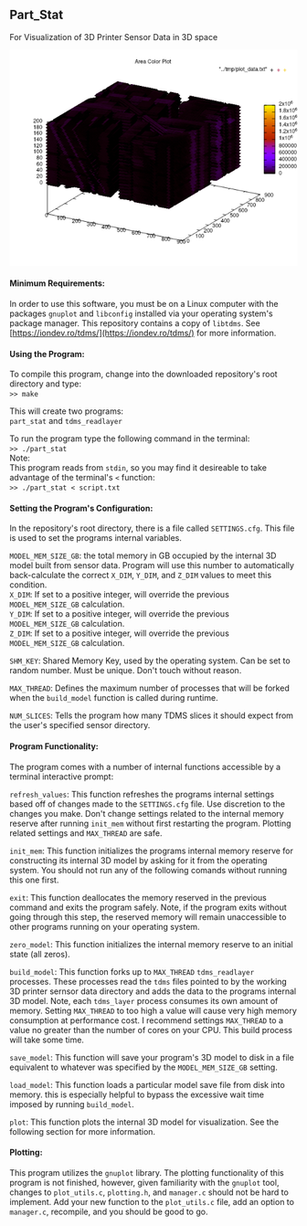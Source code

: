## Part_Stat  
For Visualization of 3D Printer Sensor Data in 3D space  

![Example Plot](pics/model.png)


#### Minimum Requirements:  
In order to use this software, you must be on a Linux computer with the packages `gnuplot` and `libconfig` installed via your operating system's package manager. This repository contains a copy of `libtdms`. See [https://iondev.ro/tdms/](https://iondev.ro/tdms/) for more information.

#### Using the Program:
To compile this program, change into the downloaded repository's root directory and type:  
`>> make`  

This will create two programs:  
`part_stat` and `tdms_readlayer`


To run the program type the following command in the terminal:  
`>> ./part_stat`  
Note:  
This program reads from `stdin`, so you may find it desireable to take advantage of the terminal's `<` function:  
`>> ./part_stat < script.txt`  

#### Setting the Program's Configuration:  
In the repository's root directory, there is a file called `SETTINGS.cfg`. This file is used to set the programs internal variables.

`MODEL_MEM_SIZE_GB`: the total memory in GB occupied by the internal 3D model built from sensor data. Program will use this number to automatically back-calculate the correct `X_DIM`, `Y_DIM`, and `Z_DIM` values to meet this condition.  
`X_DIM`: If set to a positive integer, will override the previous `MODEL_MEM_SIZE_GB` calculation.  
`Y_DIM`: If set to a positive integer, will override the previous `MODEL_MEM_SIZE_GB` calculation.  
`Z_DIM`: If set to a positive integer, will override the previous `MODEL_MEM_SIZE_GB` calculation.  

`SHM_KEY`: Shared Memory Key, used by the operating system. Can be set to random number. Must be unique. Don't touch without reason.  

`MAX_THREAD`: Defines the maximum number of processes that will be forked when the `build_model` function is called during runtime.  

`NUM_SLICES`: Tells the program how many TDMS slices it should  expect from the user's specified sensor directory.  

#### Program Functionality:  
The program comes with a number of internal functions accessible by a terminal interactive prompt:  

`refresh_values`: This function refreshes the programs internal settings based off of changes made to the `SETTINGS.cfg` file. Use discretion to the changes you make. Don't change settings related to the internal memory reserve after running `init_mem` without first restarting the program. Plotting related settings and `MAX_THREAD` are safe.  

`init_mem`: This function initializes the programs internal memory reserve for constructing its internal 3D model by asking for it from the operating system. You should not run any of the following comands without running this one first.  

`exit`: This function deallocates the memory reserved in the previous command and exits the program safely. Note, if the program exits without going through this step, the reserved memory will remain unaccessible to other programs running on your operating system.  

`zero_model`: This function initializes the internal memory reserve to an initial state (all zeros).  

`build_model`: This function forks up to `MAX_THREAD` `tdms_readlayer` processes. These processes read the `tdms` files pointed to by the working 3D printer sernsor data directory and adds the data to the programs internal 3D model. Note, each `tdms_layer` process consumes its own amount of memory. Setting `MAX_THREAD` to too high a value will cause very high memory consumption at performance cost. I recommend settings `MAX_THREAD` to a value no greater than the number of cores on your CPU. This build process will take some time.  

`save_model`: This function will save your program's 3D model to disk in a file equivalent to whatever was specified by the `MODEL_MEM_SIZE_GB` setting.  

`load_model`: This function loads a particular model save file from disk into memory. this is especially helpful to bypass the excessive wait time imposed by running `build_model`.  

`plot`: This function plots the internal 3D model for visualization. See the following section for more information.  

#### Plotting:  
This program utilizes the `gnuplot` library. The plotting functionality of this program is not finished, however, given familiarity with the `gnuplot` tool, changes to `plot_utils.c`, `plotting.h`, and `manager.c` should not be hard to implement. Add your new function to the `plot_utils.c` file, add an option to `manager.c`, recompile, and you should be good to go.
